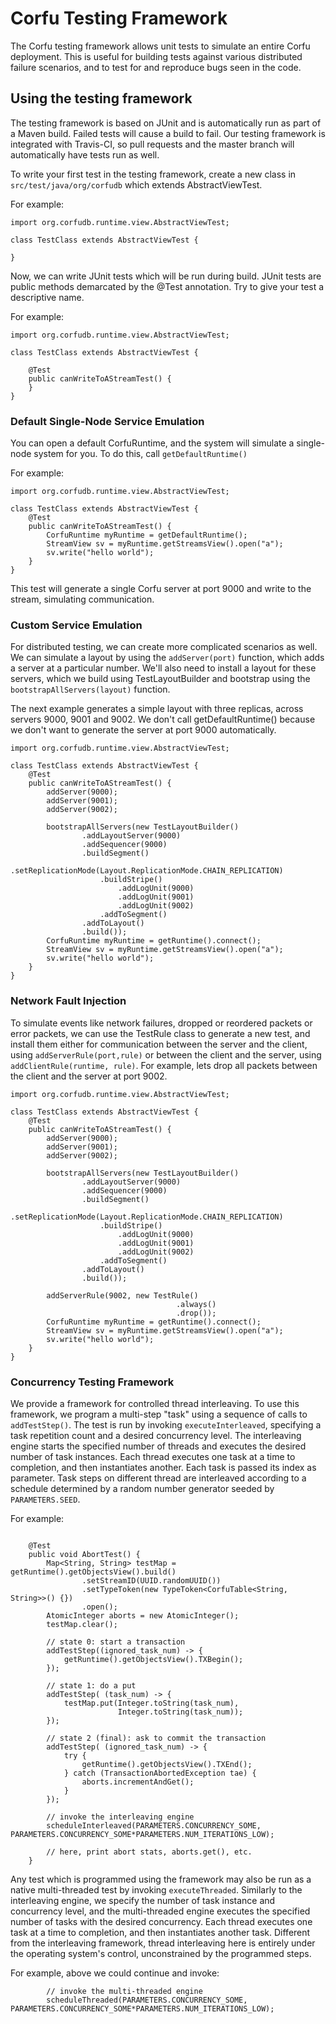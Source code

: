 # Corfu Testing Framework

The Corfu testing framework allows unit tests to simulate an entire
Corfu deployment. This is useful for building tests against various
distributed failure scenarios, and to test for and reproduce bugs
seen in the code.

## Using the testing framework

The testing framework is based on JUnit and is automatically run as part
of a Maven build. Failed tests will cause a build to fail. Our testing
framework is integrated with Travis-CI, so pull requests and the master
branch will automatically have tests run as well.

To write your first test in the testing framework, create a new class
in ```src/test/java/org/corfudb``` which extends AbstractViewTest.

For example:
```
import org.corfudb.runtime.view.AbstractViewTest;

class TestClass extends AbstractViewTest {

}
```

Now, we can write JUnit tests which will be run during build.
JUnit tests are public methods demarcated by the @Test annotation. 
Try to give your test a descriptive name.

For example:
```
import org.corfudb.runtime.view.AbstractViewTest;

class TestClass extends AbstractViewTest {
    
    @Test
    public canWriteToAStreamTest() {
    }
}
```

### Default Single-Node Service Emulation

You can open a default CorfuRuntime, and the system will
simulate a single-node system for you. To do this, call ```getDefaultRuntime()```

For example:
```
import org.corfudb.runtime.view.AbstractViewTest;

class TestClass extends AbstractViewTest {
    @Test
    public canWriteToAStreamTest() {
        CorfuRuntime myRuntime = getDefaultRuntime();
        StreamView sv = myRuntime.getStreamsView().open("a");
        sv.write("hello world");
    }
}
```

This test will generate a single Corfu server at port 9000 and write to
the stream, simulating communication.

### Custom Service Emulation

For distributed testing, we can create more complicated scenarios as 
well. We can simulate a layout by using the ```addServer(port)``` 
function, which adds a server at a particular number. We'll also need
to install a layout for these servers, which we build using 
TestLayoutBuilder and bootstrap using the 
```bootstrapAllServers(layout)``` function. 

The next example generates a simple layout with three replicas, across
servers 9000, 9001 and 9002. We don't call getDefaultRuntime() because
we don't want to generate the server at port 9000 automatically.

```
import org.corfudb.runtime.view.AbstractViewTest;

class TestClass extends AbstractViewTest {
    @Test
    public canWriteToAStreamTest() {
        addServer(9000);
        addServer(9001);
        addServer(9002);

        bootstrapAllServers(new TestLayoutBuilder()
                .addLayoutServer(9000)
                .addSequencer(9000)
                .buildSegment()
                    .setReplicationMode(Layout.ReplicationMode.CHAIN_REPLICATION)
                    .buildStripe()
                        .addLogUnit(9000)
                        .addLogUnit(9001)
                        .addLogUnit(9002)
                    .addToSegment()
                .addToLayout()
                .build());
        CorfuRuntime myRuntime = getRuntime().connect();
        StreamView sv = myRuntime.getStreamsView().open("a");
        sv.write("hello world");
    }
}
```

### Network Fault Injection

To simulate events like network failures, dropped or reordered packets
or error packets, we can use the TestRule class to generate a new test, 
and install them either for communication between the server and the
client, using ```addServerRule(port,rule)``` or between the client
and the server, using ```addClientRule(runtime, rule)```. 
For example, lets drop all packets between the client and the 
server at port 9002.

```
import org.corfudb.runtime.view.AbstractViewTest;

class TestClass extends AbstractViewTest {
    @Test
    public canWriteToAStreamTest() {
        addServer(9000);
        addServer(9001);
        addServer(9002);

        bootstrapAllServers(new TestLayoutBuilder()
                .addLayoutServer(9000)
                .addSequencer(9000)
                .buildSegment()
                    .setReplicationMode(Layout.ReplicationMode.CHAIN_REPLICATION)
                    .buildStripe()
                        .addLogUnit(9000)
                        .addLogUnit(9001)
                        .addLogUnit(9002)
                    .addToSegment()
                .addToLayout()
                .build());
                
        addServerRule(9002, new TestRule()
                                     .always()
                                     .drop());
        CorfuRuntime myRuntime = getRuntime().connect();
        StreamView sv = myRuntime.getStreamsView().open("a");
        sv.write("hello world");
    }
}
```

### Concurrency Testing Framework

We provide a framework for controlled thread interleaving.
To use this framework, we program a multi-step "task" using a sequence of calls to ```addTestStep()```. The test is run by invoking ```executeInterleaved```,
specifying a task repetition count and a desired concurrency level.
The interleaving engine starts the specified number of threads and executes the desired number of task instances. Each thread executes one task at a time to completion,
and then instantiates another. Each task is passed its index as parameter.
Task steps on different thread are interleaved according to a schedule determined by a random number generator seeded by ```PARAMETERS.SEED```.

For example:

```

    @Test
    public void AbortTest() {
        Map<String, String> testMap = getRuntime().getObjectsView().build()
                .setStreamID(UUID.randomUUID())
                .setTypeToken(new TypeToken<CorfuTable<String, String>>() {})
                .open();
        AtomicInteger aborts = new AtomicInteger();
        testMap.clear();

        // state 0: start a transaction
        addTestStep((ignored_task_num) -> {
            getRuntime().getObjectsView().TXBegin();
        });

        // state 1: do a put
        addTestStep( (task_num) -> {
            testMap.put(Integer.toString(task_num),
                        Integer.toString(task_num));
        });

        // state 2 (final): ask to commit the transaction
        addTestStep( (ignored_task_num) -> {
            try {
                getRuntime().getObjectsView().TXEnd();
            } catch (TransactionAbortedException tae) {
                aborts.incrementAndGet();
            }
        });

        // invoke the interleaving engine
        scheduleInterleaved(PARAMETERS.CONCURRENCY_SOME, PARAMETERS.CONCURRENCY_SOME*PARAMETERS.NUM_ITERATIONS_LOW);

        // here, print abort stats, aborts.get(), etc.
    }
 ```

 Any test which is programmed using the framework may also be run as a native multi-threaded test by invoking ```executeThreaded```. Similarly to the interleaving
 engine, we specify the number of task instance and concurrency level, and the multi-threaded engine executes the specified number of tasks with the desired concurrency.
 Each thread executes one task at a time to completion, and then instantiates another task. Different from the interleaving framework, thread interleaving here is
 entirely under the operating system's control, unconstrained by the programmed steps.

 For example, above we could continue and invoke:

```
        // invoke the multi-threaded engine
        scheduleThreaded(PARAMETERS.CONCURRENCY_SOME, PARAMETERS.CONCURRENCY_SOME*PARAMETERS.NUM_ITERATIONS_LOW);
```
